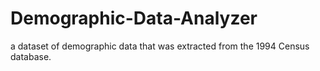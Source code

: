 # Demographic-Data-Analyzer
a dataset of demographic data that was extracted from the 1994 Census database.
